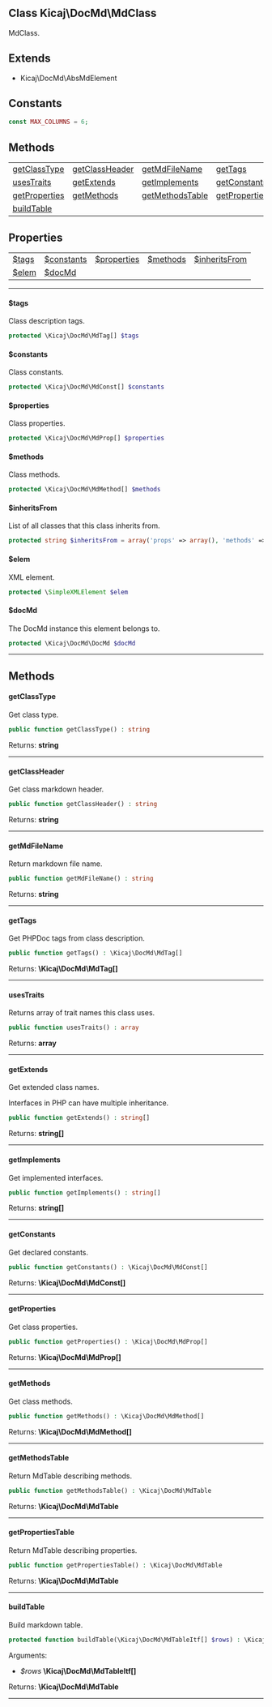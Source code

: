 ## Class Kicaj\DocMd\MdClass
MdClass.

## Extends

- Kicaj\DocMd\AbsMdElement

## Constants

```php
const MAX_COLUMNS = 6;
```

## Methods

|                                            |                                            |                                            |                                            |
| ------------------------------------------ | ------------------------------------------ | ------------------------------------------ | ------------------------------------------ |
|       [getClassType](#getclasstype)        |     [getClassHeader](#getclassheader)      |      [getMdFileName](#getmdfilename)       |            [getTags](#gettags)             |
|         [usesTraits](#usestraits)          |         [getExtends](#getextends)          |      [getImplements](#getimplements)       |       [getConstants](#getconstants)        |
|      [getProperties](#getproperties)       |         [getMethods](#getmethods)          |    [getMethodsTable](#getmethodstable)     | [getPropertiesTable](#getpropertiestable)  |
|         [buildTable](#buildtable)          |                   [](#)                    |                   [](#)                    |                   [](#)                    |

## Properties

|                                  |                                  |                                  |                                  |                                  |
| -------------------------------- | -------------------------------- | -------------------------------- | -------------------------------- | -------------------------------- |
|          [$tags](#tags)          |     [$constants](#constants)     |    [$properties](#properties)    |       [$methods](#methods)       |  [$inheritsFrom](#inheritsfrom)  |
|          [$elem](#elem)          |         [$docMd](#docmd)         |              [](#)               |              [](#)               |              [](#)               |

-------

#### $tags
Class description tags.

```php
protected \Kicaj\DocMd\MdTag[] $tags
```

#### $constants
Class constants.

```php
protected \Kicaj\DocMd\MdConst[] $constants
```

#### $properties
Class properties.

```php
protected \Kicaj\DocMd\MdProp[] $properties
```

#### $methods
Class methods.

```php
protected \Kicaj\DocMd\MdMethod[] $methods
```

#### $inheritsFrom
List of all classes that this class inherits from.

```php
protected string $inheritsFrom = array('props' => array(), 'methods' => array())
```

#### $elem
XML element.

```php
protected \SimpleXMLElement $elem
```

#### $docMd
The DocMd instance this element belongs to.

```php
protected \Kicaj\DocMd\DocMd $docMd
```

-------
## Methods
#### getClassType
Get class type.
```php
public function getClassType() : string
```

Returns: **string**

-------
#### getClassHeader
Get class markdown header.
```php
public function getClassHeader() : string
```

Returns: **string**

-------
#### getMdFileName
Return markdown file name.
```php
public function getMdFileName() : string
```

Returns: **string**

-------
#### getTags
Get PHPDoc tags from class description.
```php
public function getTags() : \Kicaj\DocMd\MdTag[]
```

Returns: **\Kicaj\DocMd\MdTag[]**

-------
#### usesTraits
Returns array of trait names this class uses.
```php
public function usesTraits() : array
```

Returns: **array**

-------
#### getExtends
Get extended class names.

Interfaces in PHP can have multiple inheritance.
```php
public function getExtends() : string[]
```

Returns: **string[]**

-------
#### getImplements
Get implemented interfaces.
```php
public function getImplements() : string[]
```

Returns: **string[]**

-------
#### getConstants
Get declared constants.
```php
public function getConstants() : \Kicaj\DocMd\MdConst[]
```

Returns: **\Kicaj\DocMd\MdConst[]**

-------
#### getProperties
Get class properties.
```php
public function getProperties() : \Kicaj\DocMd\MdProp[]
```

Returns: **\Kicaj\DocMd\MdProp[]**

-------
#### getMethods
Get class methods.
```php
public function getMethods() : \Kicaj\DocMd\MdMethod[]
```

Returns: **\Kicaj\DocMd\MdMethod[]**

-------
#### getMethodsTable
Return MdTable describing methods.
```php
public function getMethodsTable() : \Kicaj\DocMd\MdTable
```

Returns: **\Kicaj\DocMd\MdTable**

-------
#### getPropertiesTable
Return MdTable describing properties.
```php
public function getPropertiesTable() : \Kicaj\DocMd\MdTable
```

Returns: **\Kicaj\DocMd\MdTable**

-------
#### buildTable
Build markdown table.
```php
protected function buildTable(\Kicaj\DocMd\MdTableItf[] $rows) : \Kicaj\DocMd\MdTable
```
Arguments:
- _$rows_ **\Kicaj\DocMd\MdTableItf[]**

Returns: **\Kicaj\DocMd\MdTable**

-------
